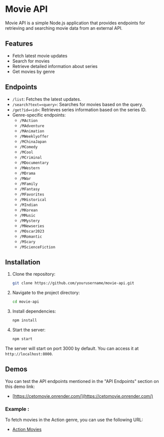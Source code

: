 # Movie API

Movie API is a simple Node.js application that provides endpoints for retrieving and searching movie data from an external API.

## Features
- Fetch latest movie updates
- Search for movies
- Retrieve detailed information about series
- Get movies by genre

## Endpoints

- `/list`: Fetches the latest updates.
- `/search?text=<query>`: Searches for movies based on the query.
- `/get?id=<id>`: Retrieves series information based on the series ID.
- Genre-specific endpoints:
  - `/MAction`
  - `/MAdventure`
  - `/MAnimation`
  - `/MWeeklyoffer`
  - `/MChinaJapan`
  - `/MComedy`
  - `/MCool`
  - `/MCriminal`
  - `/MDocumentary`
  - `/MWestern`
  - `/MDrama`
  - `/MWar`
  - `/MFamily`
  - `/MFantasy`
  - `/MFavorites`
  - `/MHistorical`
  - `/MIndian`
  - `/MKorean`
  - `/MMusic`
  - `/MMystery`
  - `/MNewseries`
  - `/MOscar2023`
  - `/MRomantic`
  - `/MScary`
  - `/MScienceFiction`

## Installation

1. Clone the repository:
    ```sh
    git clone https://github.com/yourusername/movie-api.git
    ```

2. Navigate to the project directory:
    ```sh
    cd movie-api
    ```

3. Install dependencies:
    ```sh
    npm install
    ```

4. Start the server:
    ```sh
    npm start
    ```

The server will start on port 3000 by default. You can access it at `http://localhost:8000`.

## Demos

You can test the API endpoints mentioned in the "API Endpoints" section on this demo link:

- [https://cetomovie.onrender.com/](https://cetomovie.onrender.com/)

### Example :

To fetch movies in the Action genre, you can use the following URL:

- [Action Movies](https://cetomovie.onrender.com/MAction)


